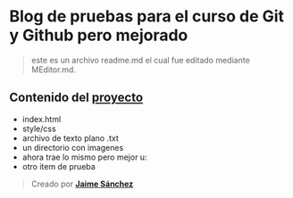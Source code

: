 # Blog de pruebas para el curso de Git y Github pero mejorado 

>  este es un archivo readme.md el cual fue editado mediante  MEditor.md.

## Contenido del [proyecto](https://github.com/josanchezm/hyperblog- "proyecto")

- index.html
- style/css
- archivo de texto plano .txt 
- un directorio con imagenes
- ahora trae lo mismo pero mejor u:
- otro item de prueba

> Creado por **[Jaime Sánchez](https://github.com/josanchezm "Jaime Sánchez")**